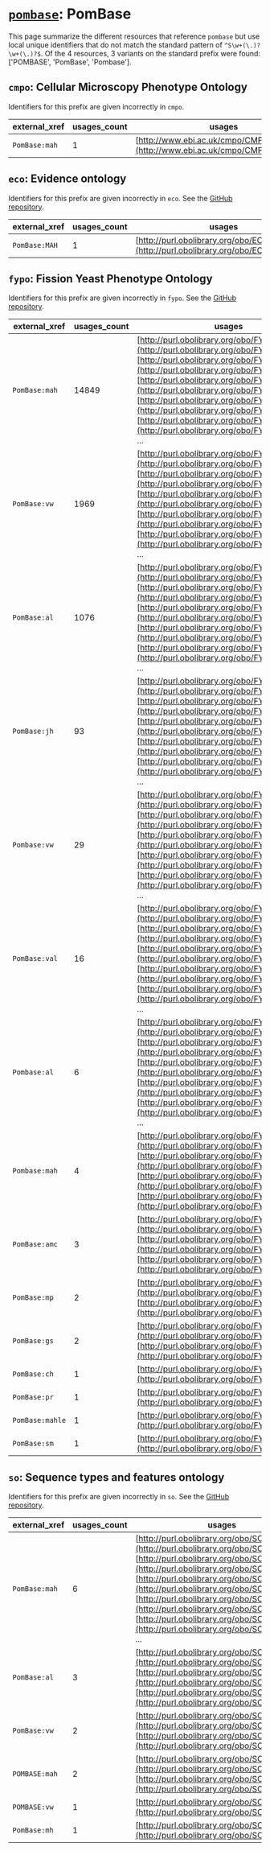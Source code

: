 # [`pombase`](https://bioregistry.io/pombase): PomBase

This page summarize the different resources that reference `pombase`
but use local unique identifiers that do not match the standard pattern of
`^S\w+(\.)?\w+(\.)?$`. Of the 4 resources,
3 variants on the standard prefix were found: ['POMBASE', 'PomBase', 'Pombase'].

## `cmpo`: Cellular Microscopy Phenotype Ontology

Identifiers for this prefix are given incorrectly in `cmpo`.

| external_xref   |   usages_count | usages                                                                           |
|-----------------|----------------|----------------------------------------------------------------------------------|
| `PomBase:mah`   |              1 | [http://www.ebi.ac.uk/cmpo/CMPO_0000430](http://www.ebi.ac.uk/cmpo/CMPO_0000430) |

## `eco`: Evidence ontology

Identifiers for this prefix are given incorrectly in `eco`. See the [GitHub repository](https://github.com/evidenceontology/evidenceontology).

| external_xref   |   usages_count | usages                                                                                   |
|-----------------|----------------|------------------------------------------------------------------------------------------|
| `PomBase:MAH`   |              1 | [http://purl.obolibrary.org/obo/ECO_0000095](http://purl.obolibrary.org/obo/ECO_0000095) |

## `fypo`: Fission Yeast Phenotype Ontology

Identifiers for this prefix are given incorrectly in `fypo`. See the [GitHub repository](https://github.com/pombase/fypo).

| external_xref   |   usages_count | usages                                                                                                                                                                                                                                                                                                                                                                                                                                                                          |
|-----------------|----------------|---------------------------------------------------------------------------------------------------------------------------------------------------------------------------------------------------------------------------------------------------------------------------------------------------------------------------------------------------------------------------------------------------------------------------------------------------------------------------------|
| `PomBase:mah`   |          14849 | [http://purl.obolibrary.org/obo/FYPO_0000001](http://purl.obolibrary.org/obo/FYPO_0000001), [http://purl.obolibrary.org/obo/FYPO_0000001](http://purl.obolibrary.org/obo/FYPO_0000001), [http://purl.obolibrary.org/obo/FYPO_0000002](http://purl.obolibrary.org/obo/FYPO_0000002), [http://purl.obolibrary.org/obo/FYPO_0000002](http://purl.obolibrary.org/obo/FYPO_0000002), [http://purl.obolibrary.org/obo/FYPO_0000003](http://purl.obolibrary.org/obo/FYPO_0000003), ... |
| `PomBase:vw`    |           1969 | [http://purl.obolibrary.org/obo/FYPO_0000012](http://purl.obolibrary.org/obo/FYPO_0000012), [http://purl.obolibrary.org/obo/FYPO_0000013](http://purl.obolibrary.org/obo/FYPO_0000013), [http://purl.obolibrary.org/obo/FYPO_0000014](http://purl.obolibrary.org/obo/FYPO_0000014), [http://purl.obolibrary.org/obo/FYPO_0000016](http://purl.obolibrary.org/obo/FYPO_0000016), [http://purl.obolibrary.org/obo/FYPO_0000017](http://purl.obolibrary.org/obo/FYPO_0000017), ... |
| `PomBase:al`    |           1076 | [http://purl.obolibrary.org/obo/FYPO_0000006](http://purl.obolibrary.org/obo/FYPO_0000006), [http://purl.obolibrary.org/obo/FYPO_0000061](http://purl.obolibrary.org/obo/FYPO_0000061), [http://purl.obolibrary.org/obo/FYPO_0000090](http://purl.obolibrary.org/obo/FYPO_0000090), [http://purl.obolibrary.org/obo/FYPO_0000102](http://purl.obolibrary.org/obo/FYPO_0000102), [http://purl.obolibrary.org/obo/FYPO_0000108](http://purl.obolibrary.org/obo/FYPO_0000108), ... |
| `PomBase:jh`    |             93 | [http://purl.obolibrary.org/obo/FYPO_0000129](http://purl.obolibrary.org/obo/FYPO_0000129), [http://purl.obolibrary.org/obo/FYPO_0000229](http://purl.obolibrary.org/obo/FYPO_0000229), [http://purl.obolibrary.org/obo/FYPO_0000241](http://purl.obolibrary.org/obo/FYPO_0000241), [http://purl.obolibrary.org/obo/FYPO_0000284](http://purl.obolibrary.org/obo/FYPO_0000284), [http://purl.obolibrary.org/obo/FYPO_0000316](http://purl.obolibrary.org/obo/FYPO_0000316), ... |
| `Pombase:vw`    |             29 | [http://purl.obolibrary.org/obo/FYPO_0002440](http://purl.obolibrary.org/obo/FYPO_0002440), [http://purl.obolibrary.org/obo/FYPO_0003290](http://purl.obolibrary.org/obo/FYPO_0003290), [http://purl.obolibrary.org/obo/FYPO_0004022](http://purl.obolibrary.org/obo/FYPO_0004022), [http://purl.obolibrary.org/obo/FYPO_0004086](http://purl.obolibrary.org/obo/FYPO_0004086), [http://purl.obolibrary.org/obo/FYPO_0004159](http://purl.obolibrary.org/obo/FYPO_0004159), ... |
| `PomBase:val`   |             16 | [http://purl.obolibrary.org/obo/FYPO_0007902](http://purl.obolibrary.org/obo/FYPO_0007902), [http://purl.obolibrary.org/obo/FYPO_0007903](http://purl.obolibrary.org/obo/FYPO_0007903), [http://purl.obolibrary.org/obo/FYPO_0007906](http://purl.obolibrary.org/obo/FYPO_0007906), [http://purl.obolibrary.org/obo/FYPO_0007908](http://purl.obolibrary.org/obo/FYPO_0007908), [http://purl.obolibrary.org/obo/FYPO_0007909](http://purl.obolibrary.org/obo/FYPO_0007909), ... |
| `Pombase:al`    |              6 | [http://purl.obolibrary.org/obo/FYPO_0004989](http://purl.obolibrary.org/obo/FYPO_0004989), [http://purl.obolibrary.org/obo/FYPO_0005527](http://purl.obolibrary.org/obo/FYPO_0005527), [http://purl.obolibrary.org/obo/FYPO_0005528](http://purl.obolibrary.org/obo/FYPO_0005528), [http://purl.obolibrary.org/obo/FYPO_0006260](http://purl.obolibrary.org/obo/FYPO_0006260), [http://purl.obolibrary.org/obo/FYPO_0007084](http://purl.obolibrary.org/obo/FYPO_0007084), ... |
| `Pombase:mah`   |              4 | [http://purl.obolibrary.org/obo/FYPO_0005385](http://purl.obolibrary.org/obo/FYPO_0005385), [http://purl.obolibrary.org/obo/FYPO_0005396](http://purl.obolibrary.org/obo/FYPO_0005396), [http://purl.obolibrary.org/obo/FYPO_0006770](http://purl.obolibrary.org/obo/FYPO_0006770), [http://purl.obolibrary.org/obo/FYPO_0007288](http://purl.obolibrary.org/obo/FYPO_0007288)                                                                                                  |
| `PomBase:amc`   |              3 | [http://purl.obolibrary.org/obo/FYPO_0004251](http://purl.obolibrary.org/obo/FYPO_0004251), [http://purl.obolibrary.org/obo/FYPO_0006087](http://purl.obolibrary.org/obo/FYPO_0006087), [http://purl.obolibrary.org/obo/FYPO_0006318](http://purl.obolibrary.org/obo/FYPO_0006318)                                                                                                                                                                                              |
| `PomBase:mp`    |              2 | [http://purl.obolibrary.org/obo/FYPO_0001404](http://purl.obolibrary.org/obo/FYPO_0001404), [http://purl.obolibrary.org/obo/FYPO_0001405](http://purl.obolibrary.org/obo/FYPO_0001405)                                                                                                                                                                                                                                                                                          |
| `PomBase:gs`    |              2 | [http://purl.obolibrary.org/obo/FYPO_0002484](http://purl.obolibrary.org/obo/FYPO_0002484), [http://purl.obolibrary.org/obo/FYPO_0002485](http://purl.obolibrary.org/obo/FYPO_0002485)                                                                                                                                                                                                                                                                                          |
| `PomBase:ch`    |              1 | [http://purl.obolibrary.org/obo/FYPO_0000153](http://purl.obolibrary.org/obo/FYPO_0000153)                                                                                                                                                                                                                                                                                                                                                                                      |
| `PomBase:pr`    |              1 | [http://purl.obolibrary.org/obo/FYPO_0005334](http://purl.obolibrary.org/obo/FYPO_0005334)                                                                                                                                                                                                                                                                                                                                                                                      |
| `PomBase:mahle` |              1 | [http://purl.obolibrary.org/obo/FYPO_0007633](http://purl.obolibrary.org/obo/FYPO_0007633)                                                                                                                                                                                                                                                                                                                                                                                      |
| `PomBase:sm`    |              1 | [http://purl.obolibrary.org/obo/FYPO_0007683](http://purl.obolibrary.org/obo/FYPO_0007683)                                                                                                                                                                                                                                                                                                                                                                                      |

## `so`: Sequence types and features ontology

Identifiers for this prefix are given incorrectly in `so`. See the [GitHub repository](https://github.com/The-Sequence-Ontology/SO-Ontologies).

| external_xref   |   usages_count | usages                                                                                                                                                                                                                                                                                                                                                                                                                                                      |
|-----------------|----------------|-------------------------------------------------------------------------------------------------------------------------------------------------------------------------------------------------------------------------------------------------------------------------------------------------------------------------------------------------------------------------------------------------------------------------------------------------------------|
| `PomBase:mah`   |              6 | [http://purl.obolibrary.org/obo/SO_0001808](http://purl.obolibrary.org/obo/SO_0001808), [http://purl.obolibrary.org/obo/SO_0001811](http://purl.obolibrary.org/obo/SO_0001811), [http://purl.obolibrary.org/obo/SO_0001812](http://purl.obolibrary.org/obo/SO_0001812), [http://purl.obolibrary.org/obo/SO_0001813](http://purl.obolibrary.org/obo/SO_0001813), [http://purl.obolibrary.org/obo/SO_0001905](http://purl.obolibrary.org/obo/SO_0001905), ... |
| `PomBase:al`    |              3 | [http://purl.obolibrary.org/obo/SO_0000370](http://purl.obolibrary.org/obo/SO_0000370), [http://purl.obolibrary.org/obo/SO_0002022](http://purl.obolibrary.org/obo/SO_0002022), [http://purl.obolibrary.org/obo/SO_0002207](http://purl.obolibrary.org/obo/SO_0002207)                                                                                                                                                                                      |
| `PomBase:vw`    |              2 | [http://purl.obolibrary.org/obo/SO_0002025](http://purl.obolibrary.org/obo/SO_0002025), [http://purl.obolibrary.org/obo/SO_0002215](http://purl.obolibrary.org/obo/SO_0002215)                                                                                                                                                                                                                                                                              |
| `POMBASE:mah`   |              2 | [http://purl.obolibrary.org/obo/SO_0002027](http://purl.obolibrary.org/obo/SO_0002027), [http://purl.obolibrary.org/obo/SO_0002028](http://purl.obolibrary.org/obo/SO_0002028)                                                                                                                                                                                                                                                                              |
| `POMBASE:vw`    |              1 | [http://purl.obolibrary.org/obo/SO_0002029](http://purl.obolibrary.org/obo/SO_0002029)                                                                                                                                                                                                                                                                                                                                                                      |
| `PomBase:mh`    |              1 | [http://purl.obolibrary.org/obo/SO_0002208](http://purl.obolibrary.org/obo/SO_0002208)                                                                                                                                                                                                                                                                                                                                                                      |

